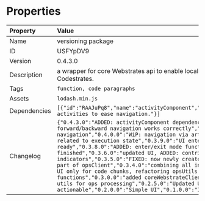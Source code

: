 

# Properties

| Property | Value |
| :--- | :--- |
| Name | versioning package |
| ID | USFYpDV9 |
| Version | 0.4.3.0 |
| Description | a wrapper for core Webstrates api to enable local versioning for code chunks in Codestrates. |
| Tags | `function, code paragraphs` |
| Assets | `lodash.min.js` |
| Dependencies | `[{"id":"RAAJuPq8","name":"activityComponent","optional":false,"usage":"visualising activities to ease navigation."}]` |
| Changelog | `{"0.4.3.0":"ADDED: activityComponent dependency","0.4.2.0":"FIXED: forward/backward navigation works correctly","0.4.1.0":"contributor-based navigation","0.4.0.0":"WiP: navigation via artefacts","0.3.9.5":"finding ops related to execution state","0.3.9.0":"UI enter/exit and way to update editor are ready","0.3.8.0":"ADDED: enter/exit mode function, not finished","0.3.6.0":"updated UI, ADDED: contributor + curr version indicators","0.3.5.0":"FIXED: now newly created sections are persistent, commeted part of opsClient","0.3.4.0":"combining all into a pipeline","0.3.2.0":"versioning UI only for code chunks, refactoring opsUtils into proper functions","0.3.0.0":"added coreWebstrateClient API by Kristian Antonsen + helper utils for ops processing","0.2.5.0":"Updated UI, tested where it is actionable","0.2.0.0":"Simple UI","0.1.0.0":"Initial release."}` |
